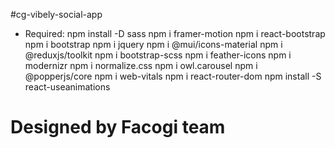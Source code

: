 #cg-vibely-social-app
- Required:
  npm install -D sass
  npm i framer-motion
  npm i react-bootstrap
  npm i bootstrap
  npm i jquery
  npm i @mui/icons-material
  npm i @reduxjs/toolkit
  npm i bootstrap-scss
  npm i feather-icons
  npm i modernizr
  npm i normalize.css
  npm i owl.carousel
  npm i @popperjs/core
  npm i web-vitals
  npm i react-router-dom
  npm install -S react-useanimations

# Designed by Facogi team